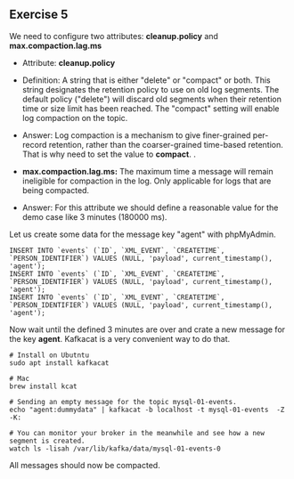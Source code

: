 ## Exercise 5
We need to configure two attributes: **cleanup.policy** and **max.compaction.lag.ms**
* Attribute: **cleanup.policy**
* Definition: A string that is either "delete" or "compact" or both. This string designates the retention policy to use on old log segments. The default policy ("delete") will discard old segments when their retention time or size limit has been reached. The "compact" setting will enable log compaction on the topic.
* Answer:  Log compaction is a mechanism to give finer-grained per-record retention, rather than the coarser-grained time-based retention.  That is why need to set the value to **compact**. .

* **max.compaction.lag.ms:** The maximum time a message will remain ineligible for compaction in the log. Only applicable for logs that are being compacted.
* Answer: For this attribute we should define a reasonable value for the demo case like 3 minutes (180000 ms).

Let us create some data for the message key "agent" with phpMyAdmin.
```
INSERT INTO `events` (`ID`, `XML_EVENT`, `CREATETIME`, `PERSON_IDENTIFIER`) VALUES (NULL, 'payload', current_timestamp(), 'agent');
INSERT INTO `events` (`ID`, `XML_EVENT`, `CREATETIME`, `PERSON_IDENTIFIER`) VALUES (NULL, 'payload', current_timestamp(), 'agent');
INSERT INTO `events` (`ID`, `XML_EVENT`, `CREATETIME`, `PERSON_IDENTIFIER`) VALUES (NULL, 'payload', current_timestamp(), 'agent');
```
Now wait until the defined 3 minutes are over and crate a new message for the key **agent**. Kafkacat is a very convenient way to do that. 

```
# Install on Ubutntu 
sudo apt install kafkacat

# Mac
brew install kcat

# Sending an empty message for the topic mysql-01-events.
echo "agent:dummydata" | kafkacat -b localhost -t mysql-01-events  -Z -K:

# You can monitor your broker in the meanwhile and see how a new segment is created. 
watch ls -lisah /var/lib/kafka/data/mysql-01-events-0
```

All messages should now be compacted. 
